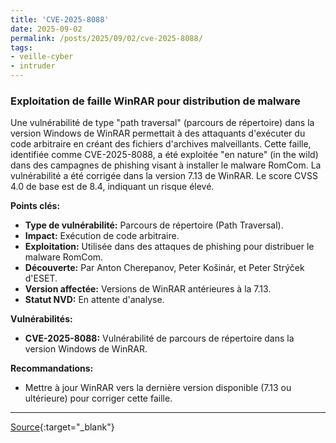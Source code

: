 ```yaml
---
title: 'CVE-2025-8088'
date: 2025-09-02
permalink: /posts/2025/09/02/cve-2025-8088/
tags:
- veille-cyber
- intruder
---
```

### Exploitation de faille WinRAR pour distribution de malware

Une vulnérabilité de type "path traversal" (parcours de répertoire) dans la version Windows de WinRAR permettait à des attaquants d'exécuter du code arbitraire en créant des fichiers d'archives malveillants. Cette faille, identifiée comme CVE-2025-8088, a été exploitée "en nature" (in the wild) dans des campagnes de phishing visant à installer le malware RomCom. La vulnérabilité a été corrigée dans la version 7.13 de WinRAR. Le score CVSS 4.0 de base est de 8.4, indiquant un risque élevé.

**Points clés:**

*   **Type de vulnérabilité:** Parcours de répertoire (Path Traversal).
*   **Impact:** Exécution de code arbitraire.
*   **Exploitation:** Utilisée dans des attaques de phishing pour distribuer le malware RomCom.
*   **Découverte:** Par Anton Cherepanov, Peter Košinár, et Peter Strýček d'ESET.
*   **Version affectée:** Versions de WinRAR antérieures à la 7.13.
*   **Statut NVD:** En attente d'analyse.

**Vulnérabilités:**

*   **CVE-2025-8088:** Vulnérabilité de parcours de répertoire dans la version Windows de WinRAR.

**Recommandations:**

*   Mettre à jour WinRAR vers la dernière version disponible (7.13 ou ultérieure) pour corriger cette faille.

---
[Source](https://cvemon.intruder.io/cves/CVE-2025-8088){:target="_blank"}
